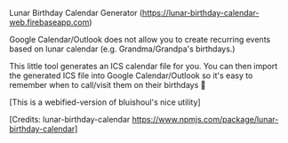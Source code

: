 Lunar Birthday Calendar Generator (https://lunar-birthday-calendar-web.firebaseapp.com)

Google Calendar/Outlook does not allow you to create recurring events based on lunar calendar (e.g. Grandma/Grandpa's birthdays.)

This little tool generates an ICS calendar file for you. You can then import the generated ICS file into Google Calendar/Outlook so it's easy to remember when to call/visit them on their birthdays 🎂

[This is a webified-version of bluishoul's nice utility]

[Credits: lunar-birthday-calendar https://www.npmjs.com/package/lunar-birthday-calendar]

